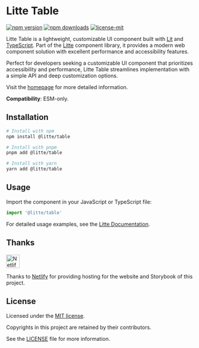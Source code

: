 # Litte Table

<!-- [![jsr score](https://jsr.io/badges/@litte/table/score)](https://jsr.io/@litte/table) -->
<!-- [![jsr version](https://jsr.io/badges/@litte/table)](https://jsr.io/@litte/table) -->
[![npm version](https://img.shields.io/npm/v/@litte/table)](https://www.npmjs.com/package/@litte/table)
[![npm downloads](https://img.shields.io/npm/dm/@litte/table)](https://www.npmjs.com/package/@litte/table)
[![license-mit](https://img.shields.io/badge/License-MIT-greens.svg)][license-mit]

Litte Table is a lightweight, customizable UI component built with [Lit][lit]
and [TypeScript][typescript]. Part of the [Litte][litte-homepage] component library,
it provides a modern web component solution with excellent performance and
accessibility features.

Perfect for developers seeking a customizable UI component that prioritizes accessibility and performance,
Litte Table streamlines implementation with a simple API and deep customization options.

Visit the [homepage][litte-homepage] for more detailed information.

**Compatibility**: ESM-only.

## Installation

```sh
# Install with npm
npm install @litte/table

# Install with pnpm
pnpm add @litte/table

# Install with yarn
yarn add @litte/table
```

## Usage

Import the component in your JavaScript or TypeScript file:

```ts
import '@litte/table'
```

For detailed usage examples, see the [Litte Documentation](https://litte.dev/docs).

## Thanks

<p align="left" style="margin-top: 20px;">
  <a href="https://www.netlify.com/?utm_source=litte&utm_medium=npmjs&utm_campaign=README" style="margin-right: 12px;">
    <img src="https://www.netlify.com/img/global/badges/netlify-color-accent.svg" alt="Netlify" height="36px" />
  </a>
</p>

Thanks to [Netlify](https://www.netlify.com/) for providing hosting for the website and Storybook of this project.

## License

Licensed under the [MIT license][license-mit].

Copyrights in this project are retained by their contributors.

See the [LICENSE][license-mit] file for more information.

[litte-homepage]: https://litte.dev
[license-mit]: https://github.com/riipandi/litte/blob/main/LICENSE
[typescript]: https://www.typescriptlang.org
[lit]: https://lit.dev
